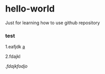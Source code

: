 # hello-world
Just for learning how to use github repository
### test
1.eafjdk 
[a](blog/a.md)

2.fdajkl

*.fdajkfodjo*
